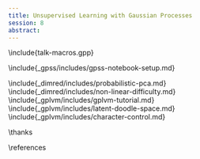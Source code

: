 ```yaml
---
title: Unsupervised Learning with Gaussian Processes
session: 8
abstract: 
---
```


\include{talk-macros.gpp}

\include{_gpss/includes/gpss-notebook-setup.md}

\include{_dimred/includes/probabilistic-pca.md}
\include{_dimred/includes/non-linear-difficulty.md}
\include{_gplvm/includes/gplvm-tutorial.md}
\include{_gplvm/includes/latent-doodle-space.md}
\include{_gplvm/includes/character-control.md}

\thanks

\references

